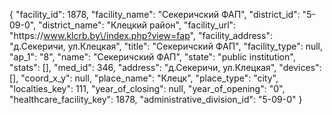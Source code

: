 {
    "facility_id": 1878,
    "facility_name": "Секеричский ФАП",
    "district_id": "5-09-0",
    "district_name": "Клецкий район",
    "facility_url": "https:\/\/www.klcrb.by\/index.php?view=fap",
    "facility_address": "д.Секеричи, ул.Клецкая",
    "title": "Секеричский ФАП",
    "facility_type": null,
    "ap_1": "8",
    "name": "Секеричский ФАП",
    "state": "public institution",
    "stats": [],
    "med_id": 346,
    "address": "д.Секеричи, ул.Клецкая",
    "devices": [],
    "coord_x_y": null,
    "place_name": "Клецк",
    "place_type": "city",
    "localties_key": 111,
    "year_of_closing": null,
    "year_of_opening": "0",
    "healthcare_facility_key": 1878,
    "administrative_division_id": "5-09-0"
}